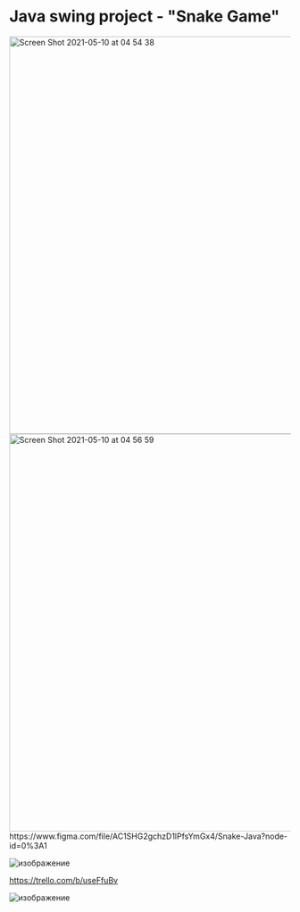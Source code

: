 # Java swing project - "Snake Game"

<img width="712" alt="Screen Shot 2021-05-10 at 04 54 38" src="https://user-images.githubusercontent.com/73548162/117589612-6bd9d180-b14c-11eb-9489-52adaeff6eee.png">
<img width="712" alt="Screen Shot 2021-05-10 at 04 56 59" src="https://user-images.githubusercontent.com/73548162/117589609-68dee100-b14c-11eb-88b0-a57f639dd5bd.png">
https://www.figma.com/file/AC1SHG2gchzD1lPfsYmGx4/Snake-Java?node-id=0%3A1

![изображение](https://user-images.githubusercontent.com/73548162/117598564-df3e0c00-b169-11eb-8028-8ca09c5dc8a8.png)

https://trello.com/b/useFfuBv

![изображение](https://user-images.githubusercontent.com/73548162/117599050-dac62300-b16a-11eb-82c1-e71e28f5bb42.png)


